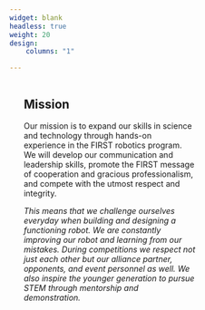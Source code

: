 ```yaml
---
widget: blank
headless: true
weight: 20
design:
    columns: "1"

---
```


<div>
<div style="float: left; padding-left: 5%; width: 60%;">

## Mission

Our mission is to expand our skills in science and technology through hands-on experience in the FIRST robotics program. We will develop our communication and leadership skills, promote the FIRST message of cooperation and gracious professionalism, and compete with the utmost respect and integrity.

  

_This means that we challenge ourselves everyday when building and designing a functioning robot. We are constantly improving our robot and learning from our mistakes. During competitions we respect not just each other but our alliance partner, opponents, and event personnel as well. We also inspire the younger generation to pursue STEM through mentorship and demonstration._

</div>
<div style="float: left; width: 40%">




</div>
</div>




